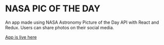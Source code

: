 # NASA PIC OF THE DAY

An app made using NASA Astronomy Picture of the Day API with React and Redux.
Users can share photos on their social media.

[App is live here](https://gifted-minsky-609c22.netlify.com/)
